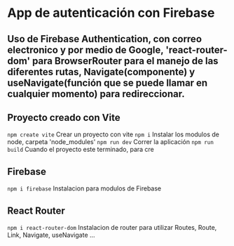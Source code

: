 # App de autenticación con Firebase

## Uso de Firebase Authentication, con correo electronico y por medio de Google, 'react-router-dom' para BrowserRouter para el manejo de las diferentes rutas, Navigate(componente) y useNavigate(función que se puede llamar en cualquier momento) para redireccionar.

## Proyecto creado con Vite
`npm create vite` Crear un proyecto con vite
`npm i` Instalar los modulos de node, carpeta 'node_modules'
`npm run dev` Correr la aplicación
`npm run build` Cuando el proyecto este terminado, para cre

## Firebase
`npm i firebase`
Instalacion para modulos de Firebase

## React Router
`npm i react-router-dom`
Instalacion de router para utilizar Routes, Route, Link, Navigate, useNavigate ...



